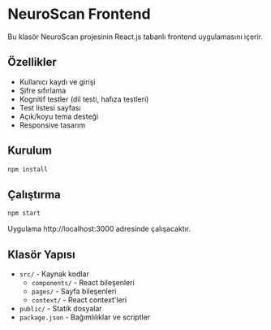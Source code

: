# NeuroScan Frontend

Bu klasör NeuroScan projesinin React.js tabanlı frontend uygulamasını içerir.

## Özellikler

- Kullanıcı kaydı ve girişi
- Şifre sıfırlama
- Kognitif testler (dil testi, hafıza testleri)
- Test listesi sayfası
- Açık/koyu tema desteği
- Responsive tasarım

## Kurulum

```bash
npm install
```

## Çalıştırma

```bash
npm start
```

Uygulama http://localhost:3000 adresinde çalışacaktır.

## Klasör Yapısı

- `src/` - Kaynak kodlar
  - `components/` - React bileşenleri
  - `pages/` - Sayfa bileşenleri
  - `context/` - React context'leri
- `public/` - Statik dosyalar
- `package.json` - Bağımlılıklar ve scriptler 